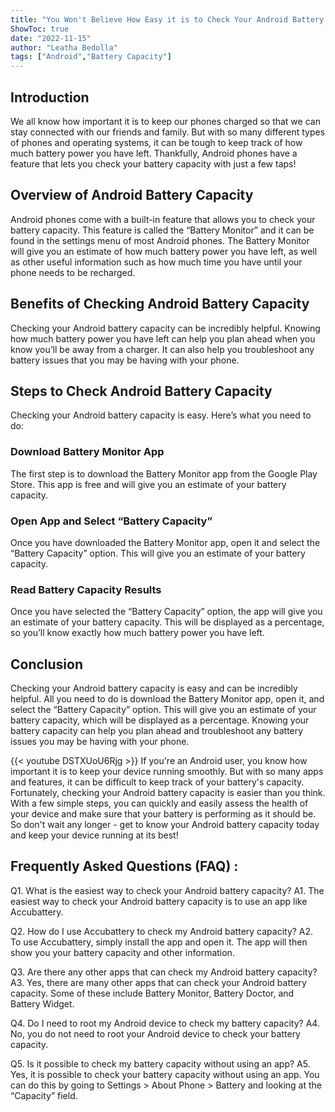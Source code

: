 ```yaml
---
title: "You Won't Believe How Easy it is to Check Your Android Battery Capacity!"
ShowToc: true 
date: "2022-11-15"
author: "Leatha Bedolla" 
tags: ["Android","Battery Capacity"]
---
```

## Introduction

We all know how important it is to keep our phones charged so that we can stay connected with our friends and family. But with so many different types of phones and operating systems, it can be tough to keep track of how much battery power you have left. Thankfully, Android phones have a feature that lets you check your battery capacity with just a few taps! 

## Overview of Android Battery Capacity

Android phones come with a built-in feature that allows you to check your battery capacity. This feature is called the “Battery Monitor” and it can be found in the settings menu of most Android phones. The Battery Monitor will give you an estimate of how much battery power you have left, as well as other useful information such as how much time you have until your phone needs to be recharged. 

## Benefits of Checking Android Battery Capacity

Checking your Android battery capacity can be incredibly helpful. Knowing how much battery power you have left can help you plan ahead when you know you’ll be away from a charger. It can also help you troubleshoot any battery issues that you may be having with your phone. 

## Steps to Check Android Battery Capacity

Checking your Android battery capacity is easy. Here’s what you need to do: 

### Download Battery Monitor App 

The first step is to download the Battery Monitor app from the Google Play Store. This app is free and will give you an estimate of your battery capacity. 

### Open App and Select “Battery Capacity”

Once you have downloaded the Battery Monitor app, open it and select the “Battery Capacity” option. This will give you an estimate of your battery capacity. 

### Read Battery Capacity Results

Once you have selected the “Battery Capacity” option, the app will give you an estimate of your battery capacity. This will be displayed as a percentage, so you’ll know exactly how much battery power you have left. 

## Conclusion

Checking your Android battery capacity is easy and can be incredibly helpful. All you need to do is download the Battery Monitor app, open it, and select the “Battery Capacity” option. This will give you an estimate of your battery capacity, which will be displayed as a percentage. Knowing your battery capacity can help you plan ahead and troubleshoot any battery issues you may be having with your phone.

{{< youtube DSTXUoU6Rjg >}} 
If you're an Android user, you know how important it is to keep your device running smoothly. But with so many apps and features, it can be difficult to keep track of your battery's capacity. Fortunately, checking your Android battery capacity is easier than you think. With a few simple steps, you can quickly and easily assess the health of your device and make sure that your battery is performing as it should be. So don't wait any longer - get to know your Android battery capacity today and keep your device running at its best!

## Frequently Asked Questions (FAQ) :
Q1. What is the easiest way to check your Android battery capacity?
A1. The easiest way to check your Android battery capacity is to use an app like Accubattery.

Q2. How do I use Accubattery to check my Android battery capacity?
A2. To use Accubattery, simply install the app and open it. The app will then show you your battery capacity and other information.

Q3. Are there any other apps that can check my Android battery capacity?
A3. Yes, there are many other apps that can check your Android battery capacity. Some of these include Battery Monitor, Battery Doctor, and Battery Widget.

Q4. Do I need to root my Android device to check my battery capacity?
A4. No, you do not need to root your Android device to check your battery capacity.

Q5. Is it possible to check my battery capacity without using an app?
A5. Yes, it is possible to check your battery capacity without using an app. You can do this by going to Settings > About Phone > Battery and looking at the “Capacity” field.


